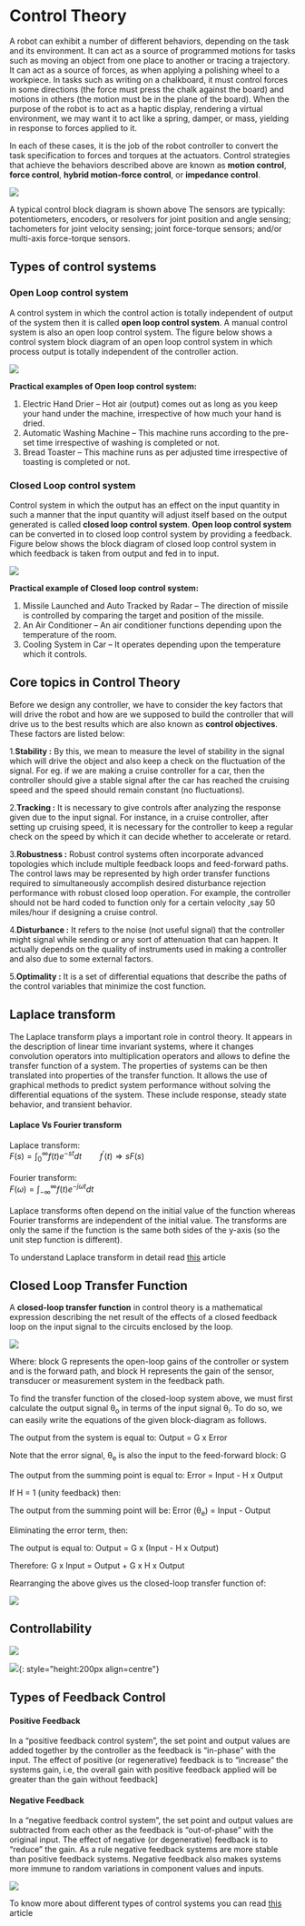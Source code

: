 # Control Theory

A robot can exhibit a number of different behaviors, depending on the task and its environment. It can act as a source of programmed motions for tasks such as moving an object from one place to another or tracing a trajectory. It can act as a source of forces, as when applying a polishing wheel to a workpiece. In tasks such as writing on a chalkboard, it must control forces in some directions (the force must press the chalk against the board) and motions in others (the motion must be in the plane of the board). When the purpose of the robot is to act as a haptic display, rendering a virtual environment, we may want it to act like a spring, damper, or mass, yielding in response to forces applied to it.

In each of these cases, it is the job of the robot controller to convert the task specification to forces and torques at the actuators. Control strategies that achieve the behaviors described above are known as **motion control**, **force control**, **hybrid motion-force control**, or **impedance control**.



![](images\controller.png)



A typical control block diagram is shown above The sensors are typically: potentiometers, encoders, or resolvers for joint position and angle sensing; tachometers for joint velocity sensing; joint force-torque sensors; and/or multi-axis force-torque sensors.

## Types of control systems

### Open Loop control system

A control system in which the control action is totally independent of output of the system then it is called **open loop control system**. A manual control system is also an open loop control system. The figure below shows a control system block diagram of an open loop control system in which process output is totally independent of the controller action.



![](images\controller_1.png)



**Practical examples of Open loop control system:**

1. Electric Hand Drier – Hot air (output) comes out as long as you keep your hand under the machine, irrespective of how much your hand is dried.
2. Automatic Washing Machine – This machine runs according to the pre-set time irrespective of washing is completed or not.
3. Bread Toaster – This machine runs as per adjusted time irrespective of toasting is completed or not.

### Closed Loop control system

Control system in which the output has an effect on the input quantity in such a manner that the input quantity will adjust itself based on the output generated is called **closed loop control system**. **Open loop control system** can be converted in to closed loop control system by providing a feedback. Figure below shows the block diagram of closed loop control system in which feedback is taken from output and fed in to input.



![](images\controller_2.png)



**Practical example of Closed loop control system:**

1. Missile Launched and Auto Tracked by Radar – The direction of missile is controlled by comparing the target and position of the missile.
2. An Air Conditioner – An air conditioner functions depending upon the temperature of the room.
3. Cooling System in Car – It operates depending upon the temperature which it controls.

## Core topics in Control Theory

Before we design any controller, we have to consider the key factors that will drive the robot and how are we supposed to build the controller that will drive us to the best results which are also known as **control objectives**. These factors are listed below:

1.**Stability :** By this, we mean to measure the level of stability in the signal which will drive the object and also keep a check on the fluctuation of the signal. For eg. if we are making a cruise controller for a car, then the controller should give a stable signal after the car has reached the cruising speed and the speed should remain constant (no fluctuations).

2.**Tracking :** It is necessary to give controls after analyzing the response given due to the input signal. For instance, in a cruise controller, after setting up cruising speed, it is necessary for the controller to keep a regular check on the speed by which it can decide whether to accelerate or retard.

3.**Robustness :** Robust control systems often incorporate advanced topologies which include multiple feedback loops and feed-forward paths. The control laws may be represented by high order transfer functions required to simultaneously accomplish desired disturbance rejection performance with robust closed loop operation. For example, the controller should not be hard coded to function only for a certain velocity ,say 50 miles/hour if designing a cruise control.

4.**Disturbance :** It refers to the noise (not useful signal) that the controller might signal while sending or any sort of attenuation that can happen. It actually depends on the quality of instruments used in making a controller and also due to some external factors.

5.**Optimality :** It is a set of differential equations that describe the paths of the control variables that minimize the cost function.



## Laplace transform

The Laplace transform plays a important role in control theory. It appears in the description of linear time invariant systems, where it changes convolution operators into multiplication operators and allows to define the transfer function of a system. The properties of systems can be then translated into properties of the transfer function. It allows the use of graphical methods to predict system performance without solving the differential equations of the system. These include response, steady state behavior, and transient behavior.

#### Laplace Vs Fourier transform

Laplace transform:<br>
$F(s)=\int_{0}^{\infty}f(t)e^{-st}dt  \qquad f^{'}(t)\Rightarrow sF(s)$<br><br>
Fourier transform:<br>
$F(\omega) = \int_{-\infty}^{\infty}f(t)e^{-j\omega t}dt$<br><br>
Laplace transforms often depend on the initial value of the function whereas Fourier transforms are independent of the initial value. The transforms are only the same if the function is the same both sides of the y-axis (so the unit step function is different). 

To understand Laplace transform in detail read [this](https://www.electrical4u.com/laplace-transformation/) article

##  Closed Loop Transfer Function

A **closed-loop transfer function** in control theory is a mathematical expression describing the net result of the effects of a closed feedback loop on the input signal to the circuits enclosed by the loop.



![](images\controller_4.png)

Where: block G represents the open-loop gains of the controller or system and is the forward path, and block H represents the gain of the sensor, transducer or measurement system in the feedback path.

To find the transfer function of the closed-loop system above, we must first calculate the output signal θ<sub>o</sub> in terms of the input signal θ<sub>i</sub>. To do so, we can easily write the equations of the given block-diagram as follows.

The output from the system is equal to:  Output = G x Error

Note that the error signal, θ<sub>e</sub> is also the input to the feed-forward block: G

The output from the summing point is equal to:  Error = Input - H x Output

If H = 1 (unity feedback) then:

The output from the summing point will be:  Error (θ<sub>e</sub>) = Input - Output

Eliminating the error term, then:

The output is equal to:  Output = G x (Input - H x Output)

Therefore:  G x Input = Output + G x H x Output

Rearranging the above gives us the closed-loop transfer function of:

![](images\controller_5.png)



## Controllability

![](images\controlablity.png)

![](images\controlablity_1.jpg){: style="height:200px align=centre"}

## Types of Feedback Control

#### Positive Feedback

In a “positive feedback control system”, the set point and output values are added together by the controller as the feedback is “in-phase” with the input. The effect of positive (or regenerative) feedback is to “increase” the systems gain, i.e, the overall gain with positive feedback applied will be greater than the gain without feedback]

#### Negative Feedback

In a “negative feedback control system”, the set point and output values are subtracted from each other as the feedback is “out-of-phase” with the original input. The effect of negative (or degenerative) feedback is to “reduce” the gain. As a rule negative feedback systems are more stable than positive feedback systems. Negative feedback also makes systems more immune to random variations in component values and inputs.



![](images\whatis-feedback_loop_mobile.jpg)



To know more about different types of control systems you can read [this](https://www.electrical4u.com/types-of-systems-linear-and-non-linear-system/) article